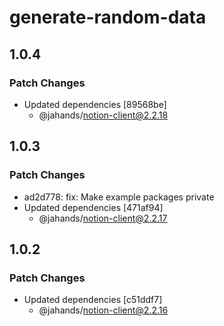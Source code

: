 # generate-random-data

## 1.0.4

### Patch Changes

- Updated dependencies [89568be]
  - @jahands/notion-client@2.2.18

## 1.0.3

### Patch Changes

- ad2d778: fix: Make example packages private
- Updated dependencies [471af94]
  - @jahands/notion-client@2.2.17

## 1.0.2

### Patch Changes

- Updated dependencies [c51ddf7]
  - @jahands/notion-client@2.2.16
